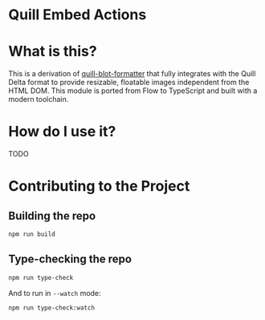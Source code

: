 # Quill Embed Actions

# What is this?

This is a derivation of
[quill-blot-formatter](https://github.com/Fandom-OSS/quill-blot-formatter)
that fully integrates with the Quill Delta format to provide resizable,
floatable images independent from the HTML DOM. This module is ported
from Flow to TypeScript and built with a modern toolchain.

# How do I use it?

TODO

# Contributing to the Project

## Building the repo

```sh
npm run build
```

## Type-checking the repo

```sh
npm run type-check
```

And to run in `--watch` mode:

```sh
npm run type-check:watch
```
